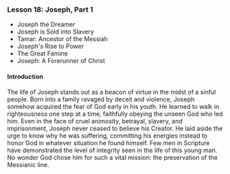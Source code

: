 ### Lesson 18: Joseph, Part 1

* Joseph the Dreamer
* Joseph is Sold into Slavery
* Tamar: Ancestor of the Messiah
* Joseph&apos;s Rise to Power
* The Great Famine
* Joseph: A Forerunner of Christ

#### Introduction

The life of Joseph stands out as a beacon of virtue in the midst of a sinful people. Born into a family ravaged by deceit and violence, Joseph somehow acquired the fear of God early in his youth. He learned to walk in righteousness one step at a time, faithfully obeying the unseen God who led him. Even in the face of cruel animosity, betrayal, slavery, and imprisonment, Joseph never ceased to believe his Creator. He laid aside the urge to know why he was suffering, committing his energies instead to honor God in whatever situation he found himself. Few men in Scripture have demonstrated the level of integrity seen in the life of this young man. No wonder God chose him for such a vital mission: the preservation of the Messianic line.
